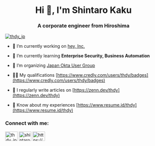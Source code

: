 <h1 align="center">Hi 👋, I'm Shintaro Kaku</h1>
<h3 align="center">A corporate engineer from Hiroshima</h3>

<p align="left"> <a href="https://twitter.com/thdy_jp" target="blank"><img src="https://img.shields.io/twitter/follow/thdy_jp?logo=twitter&style=for-the-badge" alt="thdy_jp" /></a> </p>

- 🔭 I’m currently working on [hey, Inc.](https://www.hey.jp/)

- 🌱 I’m currently learning **Enterprise Security, Business Automation**

- 👯 I’m organizing [Japan Okta User Group](https://okta.connpass.com/)

- 👨‍💻 My qualifications [https://www.credly.com/users/thdy/badges](https://www.credly.com/users/thdy/badges)

- 📝 I regularly write articles on [https://zenn.dev/thdy](https://zenn.dev/thdy)

- 📄 Know about my experiences [https://www.resume.id/thdy](https://www.resume.id/thdy)

<h3 align="left">Connect with me:</h3>
<p align="left">
<a href="https://twitter.com/thdy_jp" target="blank"><img align="center" src="https://raw.githubusercontent.com/rahuldkjain/github-profile-readme-generator/master/src/images/icons/Social/twitter.svg" alt="thdy_jp" height="30" width="40" /></a>
<a href="https://linkedin.com/in/shintarokaku" target="blank"><img align="center" src="https://raw.githubusercontent.com/rahuldkjain/github-profile-readme-generator/master/src/images/icons/Social/linked-in-alt.svg" alt="shintarokaku" height="30" width="40" /></a>
<a href="/https://zenn.dev/thdy/feed" target="blank"><img align="center" src="https://raw.githubusercontent.com/rahuldkjain/github-profile-readme-generator/master/src/images/icons/Social/rss.svg" alt="https://zenn.dev/thdy/feed" height="30" width="40" /></a>
</p>
